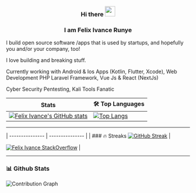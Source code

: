 ### <p align="center"> Hi there <img src="https://camo.githubusercontent.com/e8e7b06ecf583bc040eb60e44eb5b8e0ecc5421320a92929ce21522dbc34c891/68747470733a2f2f6d656469612e67697068792e636f6d2f6d656469612f6876524a434c467a6361737252346961377a2f67697068792e676966" width="28" data-canonical-src="https://media.giphy.com/media/hvRJCLFzcasrR4ia7z/giphy.gif" style="max-width: 100%;"> </p>
### <p align="center"> I am Felix Ivance Runye </p>

I build open source software /apps that is used by startups, and hopefully you and/or your company, too!

I love building and breaking stuff. 

Currently working with Android & Ios Apps (Kotlin, Flutter, Xcode), Web Development PHP Laravel Framework, Vue Js & React (NextJs) 

Cyber Security Pentesting, Kali Tools Fanatic

|  Stats |  <g-emoji class="g-emoji" alias="hammer_and_wrench" fallback-src="https://github.githubassets.com/images/icons/emoji/unicode/1f6e0.png">🛠️</g-emoji> Top Languages | 
| --------------- | --------------- | 
| [![Felix Ivance's GitHub stats](https://github-readme-stats.vercel.app/api?username=felixivance&theme=dracula)](https://github.com/felixivance/github-readme-stats) | [![Top Langs](https://github-readme-stats.vercel.app/api/top-langs/?username=felixivance&layout=compact)](https://github.com/felixivance/github-readme-stats) |
<hr>

| --------------- | --------------- | 
| ### <g-emoji class="g-emoji" alias="fire" fallback-src="https://github.githubassets.com/images/icons/emoji/unicode/1f525.png">🔥</g-emoji> Streaks
[![GitHub Streak](https://github-readme-streak-stats.herokuapp.com/?user=felixivance)](https://git.io/streak-stats) |

[![Felix Ivance StackOverflow](https://github-readme-stackoverflow.vercel.app/?userID=3240557&theme=dark)](https://stackoverflow.com/users/3240557/felix-runye) |

<hr/>

### <g-emoji class="g-emoji" alias="bar_chart" fallback-src="https://github.githubassets.com/images/icons/emoji/unicode/1f4ca.png">📊</g-emoji> Github Stats 
![Contribution Graph](https://denvercoder1-activity-graph.herokuapp.com/graph/?username=felixivance&bg_color=1F222E&color=F8D866&line=F85D7F&point=FFFFFF&hide_border=true)



 

<!--
**felixivance/felixivance** is a ✨ _special_ ✨ repository because its `README.md` (this file) appears on your GitHub profile.
